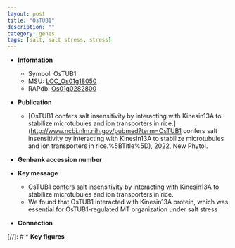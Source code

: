```yaml
---
layout: post
title: "OsTUB1"
description: ""
category: genes
tags: [salt, salt stress, stress]
---
```


* **Information**  
    + Symbol: OsTUB1  
    + MSU: [LOC_Os01g18050](http://rice.uga.edu/cgi-bin/ORF_infopage.cgi?orf=LOC_Os01g18050)  
    + RAPdb: [Os01g0282800](http://rapdb.dna.affrc.go.jp/viewer/gbrowse_details/irgsp1?name=Os01g0282800)  

* **Publication**  
    + [OsTUB1 confers salt insensitivity by interacting with Kinesin13A to stabilize microtubules and ion transporters in rice.](http://www.ncbi.nlm.nih.gov/pubmed?term=OsTUB1 confers salt insensitivity by interacting with Kinesin13A to stabilize microtubules and ion transporters in rice.%5BTitle%5D), 2022, New Phytol.

* **Genbank accession number**  

* **Key message**  
    + OsTUB1 confers salt insensitivity by interacting with Kinesin13A to stabilize microtubules and ion transporters in rice.
    + We found that OsTUB1 interacted with Kinesin13A protein, which was essential for OsTUB1-regulated MT organization under salt stress

* **Connection**  

[//]: # * **Key figures**  


